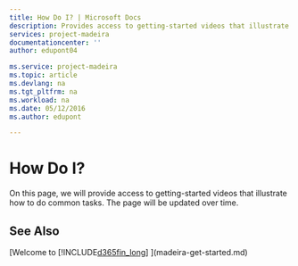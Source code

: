 ```yaml
---
title: How Do I? | Microsoft Docs
description: Provides access to getting-started videos that illustrate how to do common tasks.
services: project-madeira
documentationcenter: ''
author: edupont04

ms.service: project-madeira
ms.topic: article
ms.devlang: na
ms.tgt_pltfrm: na
ms.workload: na
ms.date: 05/12/2016
ms.author: edupont

---
```

# How Do I?
On this page, we will provide access to getting-started videos that illustrate how to do common tasks. The page will be updated over time.  

## See Also
[Welcome to [!INCLUDE[d365fin_long](includes/d365fin_long_md.md)] ](madeira-get-started.md)
